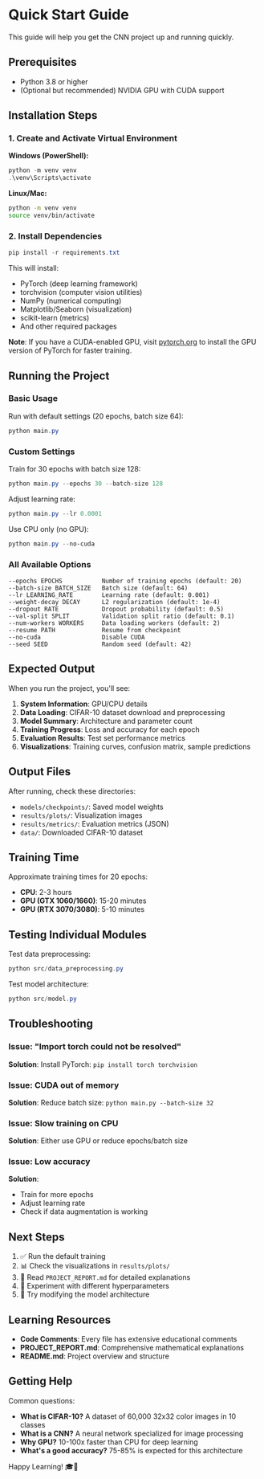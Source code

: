 # Quick Start Guide

This guide will help you get the CNN project up and running quickly.

## Prerequisites

- Python 3.8 or higher
- (Optional but recommended) NVIDIA GPU with CUDA support

## Installation Steps

### 1. Create and Activate Virtual Environment

**Windows (PowerShell):**
```powershell
python -m venv venv
.\venv\Scripts\activate
```

**Linux/Mac:**
```bash
python -m venv venv
source venv/bin/activate
```

### 2. Install Dependencies

```powershell
pip install -r requirements.txt
```

This will install:
- PyTorch (deep learning framework)
- torchvision (computer vision utilities)
- NumPy (numerical computing)
- Matplotlib/Seaborn (visualization)
- scikit-learn (metrics)
- And other required packages

**Note**: If you have a CUDA-enabled GPU, visit [pytorch.org](https://pytorch.org) to install the GPU version of PyTorch for faster training.

## Running the Project

### Basic Usage

Run with default settings (20 epochs, batch size 64):
```powershell
python main.py
```

### Custom Settings

Train for 30 epochs with batch size 128:
```powershell
python main.py --epochs 30 --batch-size 128
```

Adjust learning rate:
```powershell
python main.py --lr 0.0001
```

Use CPU only (no GPU):
```powershell
python main.py --no-cuda
```

### All Available Options

```
--epochs EPOCHS           Number of training epochs (default: 20)
--batch-size BATCH_SIZE   Batch size (default: 64)
--lr LEARNING_RATE        Learning rate (default: 0.001)
--weight-decay DECAY      L2 regularization (default: 1e-4)
--dropout RATE            Dropout probability (default: 0.5)
--val-split SPLIT         Validation split ratio (default: 0.1)
--num-workers WORKERS     Data loading workers (default: 2)
--resume PATH             Resume from checkpoint
--no-cuda                 Disable CUDA
--seed SEED               Random seed (default: 42)
```

## Expected Output

When you run the project, you'll see:

1. **System Information**: GPU/CPU details
2. **Data Loading**: CIFAR-10 dataset download and preprocessing
3. **Model Summary**: Architecture and parameter count
4. **Training Progress**: Loss and accuracy for each epoch
5. **Evaluation Results**: Test set performance metrics
6. **Visualizations**: Training curves, confusion matrix, sample predictions

## Output Files

After running, check these directories:

- `models/checkpoints/`: Saved model weights
- `results/plots/`: Visualization images
- `results/metrics/`: Evaluation metrics (JSON)
- `data/`: Downloaded CIFAR-10 dataset

## Training Time

Approximate training times for 20 epochs:

- **CPU**: 2-3 hours
- **GPU (GTX 1060/1660)**: 15-20 minutes
- **GPU (RTX 3070/3080)**: 5-10 minutes

## Testing Individual Modules

Test data preprocessing:
```powershell
python src/data_preprocessing.py
```

Test model architecture:
```powershell
python src/model.py
```

## Troubleshooting

### Issue: "Import torch could not be resolved"
**Solution**: Install PyTorch: `pip install torch torchvision`

### Issue: CUDA out of memory
**Solution**: Reduce batch size: `python main.py --batch-size 32`

### Issue: Slow training on CPU
**Solution**: Either use GPU or reduce epochs/batch size

### Issue: Low accuracy
**Solution**: 
- Train for more epochs
- Adjust learning rate
- Check if data augmentation is working

## Next Steps

1. ✅ Run the default training
2. 📊 Check the visualizations in `results/plots/`
3. 📖 Read `PROJECT_REPORT.md` for detailed explanations
4. 🔧 Experiment with different hyperparameters
5. 🚀 Try modifying the model architecture

## Learning Resources

- **Code Comments**: Every file has extensive educational comments
- **PROJECT_REPORT.md**: Comprehensive mathematical explanations
- **README.md**: Project overview and structure

## Getting Help

Common questions:
- **What is CIFAR-10?** A dataset of 60,000 32x32 color images in 10 classes
- **What is a CNN?** A neural network specialized for image processing
- **Why GPU?** 10-100x faster than CPU for deep learning
- **What's a good accuracy?** 75-85% is expected for this architecture

Happy Learning! 🎓🚀
